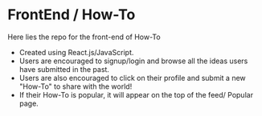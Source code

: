# FrontEnd / How-To
Here lies the repo for the front-end of How-To
- Created using React.js/JavaScript.
- Users are encouraged to signup/login and browse all the ideas users have submitted in the past.
- Users are also encouraged to click on their profile and submit a new "How-To" to share with the world!
- If their How-To is popular, it will appear on the top of the feed/ Popular page.
